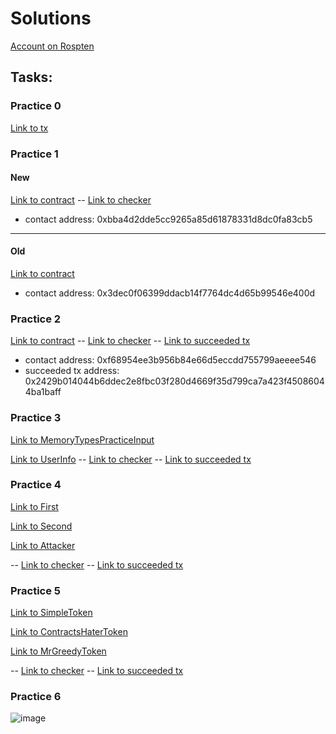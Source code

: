# Solutions 

[Account on Rospten](https://ropsten.etherscan.io/address/0xfc5d7b2f4b89ea430468efdd7df0c11e3d1fd6cd)


## Tasks:
### Practice 0
[Link to tx](https://ropsten.etherscan.io/tx/0xd1279af1b6caaee27d70515c56dbe1760c883859e3b6bab5379fa3f563eb247c)

### Practice 1
#### New
[Link to contract](https://ropsten.etherscan.io/address/0xbba4d2dde5cc9265a85d61878331d8dc0fa83cb5)
-- [Link to checker](https://ropsten.etherscan.io/address/0x5a937ace80d061cbdaab8e380615fb50a51f7fad#readContract)
  * contact address: 0xbba4d2dde5cc9265a85d61878331d8dc0fa83cb5

---
#### Old
[Link to contract](https://ropsten.etherscan.io/address/0x3dec0f06399ddacb14f7764dc4d65b99546e400d)
  * contact address: 0x3dec0f06399ddacb14f7764dc4d65b99546e400d  
 

### Practice 2
[Link to contract](https://ropsten.etherscan.io/address/0xf68954ee3b956b84e66d5eccdd755799aeeee546)
-- [Link to checker](https://ropsten.etherscan.io/address/0x19af3d6b05537765f98c65912fc98aaf2f722b2d)
-- [Link to succeeded tx](https://ropsten.etherscan.io/tx/0x2429b014044b6ddec2e8fbc03f280d4669f35d799ca7a423f45086044ba1baff)
  * contact address: 0xf68954ee3b956b84e66d5eccdd755799aeeee546
  * succeeded tx address: 0x2429b014044b6ddec2e8fbc03f280d4669f35d799ca7a423f45086044ba1baff


### Practice 3
[Link to MemoryTypesPracticeInput](https://ropsten.etherscan.io/address/0x7456678314c4c33b5dec4dacb8f73ffcafe87df9#code)

[Link to UserInfo](https://ropsten.etherscan.io/address/0xa25945fdf36a90f0dc404dbcfb1ab10d73af2052)
-- [Link to checker](https://ropsten.etherscan.io/address/0xf2309ae97c9fba17227812633d462dcf1c411e57)
-- [Link to succeeded tx](https://ropsten.etherscan.io/tx/0x1cc2433ca6e44ccd4f43bc802ec44da793c6485b6a26c1f0b292ed8a36e7e644)

### Practice 4 
[Link to First](https://ropsten.etherscan.io/address/0x42d9a432bacc7f913a05f495fb839ea117578c17#code)

[Link to Second](https://ropsten.etherscan.io/address/0x53f0c0b0035f3c9d7b2b71a892ad6034ea058e94#code)

[Link to Attacker](https://ropsten.etherscan.io/address/0xb5a5dd0b18f81371624b27b81be6d1bfa4ff207e#code)

-- [Link to checker](https://ropsten.etherscan.io/address/0xffe6f850686f48b910e51c45da4a4e61453a79a5)
-- [Link to succeeded tx](https://ropsten.etherscan.io/tx/0x800a6e7252897720c3d0089196109a0c2fb0ed21dc233725c336dbb3c64ef6b6)


### Practice 5
[Link to SimpleToken](https://ropsten.etherscan.io/address/0x72a04d3b95ab26350a7ca229702be31cee320a68)

[Link to ContractsHaterToken](https://ropsten.etherscan.io/address/0x56115247592c93584a30b75f7dd4c4a14b1aad25)

[Link to MrGreedyToken](https://ropsten.etherscan.io/address/0xff65ffe7c3b4e316b09f14bbf8e0fbd17ef253f4)

-- [Link to checker](https://ropsten.etherscan.io/address/0x1692c54524d8b674c80fCEf5197071235DB59708)
-- [Link to succeeded tx](https://ropsten.etherscan.io/tx/0x7b332e4192600adcb0d237be6f7b2054d3f2cddf8f15a79b6a8fc8aeb5ef327c)

### Practice 6

![image](https://user-images.githubusercontent.com/89979281/192262760-a02d135e-7e2c-44eb-b51f-1c74654f949e.png)
